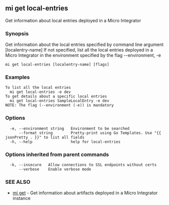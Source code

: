 ## mi get local-entries

Get information about local entries deployed in a Micro Integrator

### Synopsis

Get information about the local entries specified by command line argument [localentry-name]
If not specified, list all the local entries deployed in a Micro Integrator in the environment specified by the flag --environment, -e

```
mi get local-entries [localentry-name] [flags]
```

### Examples

```
To list all the local entries
  mi get local-entries -e dev
To get details about a specific local entries
  mi get local-entries SampleLocalEntry -e dev
NOTE: The flag (--environment (-e)) is mandatory
```

### Options

```
  -e, --environment string   Environment to be searched
      --format string        Pretty-print using Go Templates. Use "{{ jsonPretty . }}" to list all fields
  -h, --help                 help for local-entries
```

### Options inherited from parent commands

```
  -k, --insecure   Allow connections to SSL endpoints without certs
      --verbose    Enable verbose mode
```

### SEE ALSO

* [mi get](mi_get.md)	 - Get information about artifacts deployed in a Micro Integrator instance

